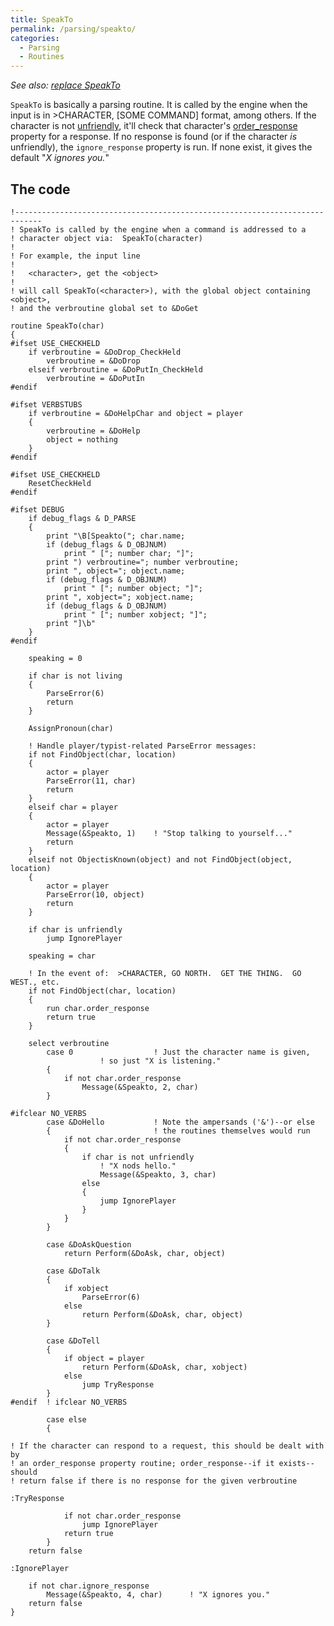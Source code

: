 ```yaml
---
title: SpeakTo
permalink: /parsing/speakto/
categories: 
  - Parsing
  - Routines
---
```


*See also: [replace SpeakTo](replacements/speakto/)*

`SpeakTo` is basically a parsing routine. It is called by the engine
when the input is in &gt;CHARACTER, \[SOME COMMAND\] format, among
others. If the character is not
[unfriendly](attributes/), it'll check
that character's [order_response](properties/order_response/) property
for a response. If no response is found (or if the character *is*
unfriendly), the `ignore_response` property is run. If none exist, it
gives the default "*X ignores you.*"

## The code

    !----------------------------------------------------------------------------
    ! SpeakTo is called by the engine when a command is addressed to a
    ! character object via:  SpeakTo(character)
    !
    ! For example, the input line
    !
    !   <character>, get the <object>
    !
    ! will call SpeakTo(<character>), with the global object containing <object>,
    ! and the verbroutine global set to &DoGet

    routine SpeakTo(char)
    {
    #ifset USE_CHECKHELD
        if verbroutine = &DoDrop_CheckHeld
            verbroutine = &DoDrop
        elseif verbroutine = &DoPutIn_CheckHeld
            verbroutine = &DoPutIn
    #endif

    #ifset VERBSTUBS
        if verbroutine = &DoHelpChar and object = player
        {
            verbroutine = &DoHelp
            object = nothing
        }
    #endif

    #ifset USE_CHECKHELD
        ResetCheckHeld
    #endif

    #ifset DEBUG
        if debug_flags & D_PARSE
        {
            print "\B[Speakto("; char.name;
            if (debug_flags & D_OBJNUM)
                print " ["; number char; "]";
            print ") verbroutine="; number verbroutine;
            print ", object="; object.name;
            if (debug_flags & D_OBJNUM)
                print " ["; number object; "]";
            print ", xobject="; xobject.name;
            if (debug_flags & D_OBJNUM)
                print " ["; number xobject; "]";
            print "]\b"
        }
    #endif

        speaking = 0

        if char is not living
        {
            ParseError(6)
            return
        }

        AssignPronoun(char)

        ! Handle player/typist-related ParseError messages:
        if not FindObject(char, location)
        {
            actor = player
            ParseError(11, char)
            return
        }
        elseif char = player
        {
            actor = player
            Message(&Speakto, 1)    ! "Stop talking to yourself..."
            return
        }
        elseif not ObjectisKnown(object) and not FindObject(object, location)
        {
            actor = player
            ParseError(10, object)
            return
        }

        if char is unfriendly
            jump IgnorePlayer

        speaking = char

        ! In the event of:  >CHARACTER, GO NORTH.  GET THE THING.  GO WEST., etc.
        if not FindObject(char, location)
        {
            run char.order_response
            return true
        }

        select verbroutine
            case 0                  ! Just the character name is given,
                        ! so just "X is listening."
            {
                if not char.order_response
                    Message(&Speakto, 2, char)
            }

    #ifclear NO_VERBS
            case &DoHello           ! Note the ampersands ('&')--or else
            {                       ! the routines themselves would run
                if not char.order_response
                {
                    if char is not unfriendly
                        ! "X nods hello."
                        Message(&Speakto, 3, char)
                    else
                    {
                        jump IgnorePlayer
                    }
                }
            }

            case &DoAskQuestion
                return Perform(&DoAsk, char, object)

            case &DoTalk
            {
                if xobject
                    ParseError(6)
                else
                    return Perform(&DoAsk, char, object)
            }

            case &DoTell
            {
                if object = player
                    return Perform(&DoAsk, char, xobject)
                else
                    jump TryResponse
            }
    #endif  ! ifclear NO_VERBS

            case else
            {

    ! If the character can respond to a request, this should be dealt with by
    ! an order_response property routine; order_response--if it exists--should
    ! return false if there is no response for the given verbroutine

    :TryResponse

                if not char.order_response
                    jump IgnorePlayer
                return true
            }
        return false

    :IgnorePlayer

        if not char.ignore_response
            Message(&Speakto, 4, char)      ! "X ignores you."
        return false
    }
